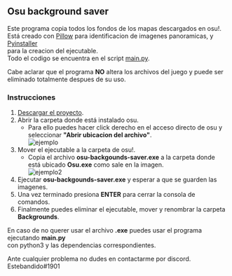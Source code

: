 ## Osu background saver

Este programa copia todos los fondos de los mapas descargados en osu!.  
Está creado con [Pillow](https://github.com/python-pillow/Pillow) para identificacion de imagenes panoramicas, y [Pyinstaller](https://github.com/pyinstaller/pyinstaller)  
para la creacion del ejecutable.  
Todo el codigo se encuentra en el script [main.py](https://github.com/estebandido0/osu-backgrounds-saver/blob/master/main.py).  

Cabe aclarar que el programa **NO** altera los archivos del juego y puede ser  
eliminado totalmente despues de su uso.


### Instrucciones

1. [Descargar el proyecto](https://github.com/estebandido0/osu-backgrounds-saver/archive/master.zip).
2. Abrir la carpeta donde está instalado osu.  
   * Para ello puedes hacer click derecho en el acceso directo de osu y  
   seleccionar **"Abrir ubicacion del archivo"**.  
   ![ejemplo](https://i.imgur.com/qEdV6U7.png)
3. Mover el ejecutable a la carpeta de osu!.
    * Copia el archivo **osu-backgounds-saver.exe** a la carpeta donde  
    está ubicado **Osu.exe** como sale en la imagen.  
    ![ejemplo2](https://i.imgur.com/LlsrydE.png)
4. Ejecutar **osu-backgounds-saver.exe** y esperar a que se guarden las imagenes.
5. Una vez terminado presiona **ENTER** para cerrar la consola de comandos.
6. Finalmente puedes eliminar el ejecutable, mover y renombrar la carpeta **Backgrounds**.


En caso de no querer usar el archivo **.exe** puedes usar el programa ejecutando **main.py**  
con python3 y las dependencias correspondientes.

    
Ante cualquier problema no dudes en contactarme por discord. 
Estebandido#1901
